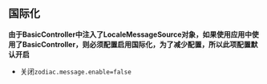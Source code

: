 ## 国际化
**由于BasicController中注入了LocaleMessageSource对象，如果使用应用中使用了BasicController，则必须配置启用国际化，为了减少配置，所以此项配置默认开启**

- 关闭`zodiac.message.enable=false`